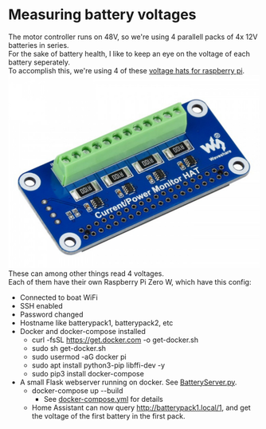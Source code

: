 # Measuring battery voltages

The motor controller runs on 48V, so we're using 4 parallell packs of 4x 12V batteries in series. \
For the sake of battery health, I like to keep an eye on the voltage of each battery seperately. \
To accomplish this, we're using 4 of these [voltage hats for raspberry pi](https://www.waveshare.com/current-power-monitor-hat.htm).
![Voltage hat](voltage_hat.png)
These can among other things read 4 voltages. \
Each of them have their own Raspberry Pi Zero W, which have this config:
- Connected to boat WiFi
- SSH enabled
- Password changed
- Hostname like batterypack1, batterypack2, etc
- Docker and docker-compose installed
  - curl -fsSL https://get.docker.com -o get-docker.sh
  - sudo sh get-docker.sh
  - sudo usermod -aG docker pi
  - sudo apt install python3-pip libffi-dev -y
  - sudo pip3 install docker-compose
- A small Flask webserver running on docker. See [BatteryServer.py](BatteryServer.py).
  - docker-compose up --build
    - See [docker-compose.yml](docker-compose.yml) for details
  - Home Assistant can now query http://batterypack1.local/1, and get the voltage of the first battery in the first pack.